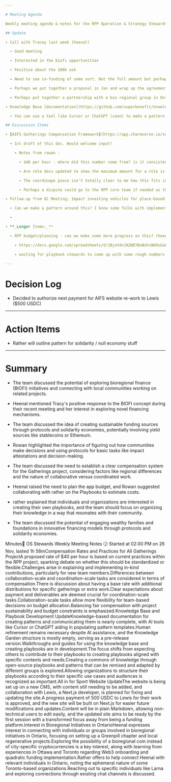 ```yaml
---

# Meeting Agenda

Weekly meeting agenda & notes for the RPP Operation & Strategy Stewards team.

## Update

- Call with Tracey last week (heenal)

  - Good meeting

  - Interested in the biofi opportunities 

  - Positive about the 100k ask

  - Need to see co-funding of some sort. Not the full amount but perhaps 25k

  - Perhaps we put together a proposal in Jan and wrap up the agreement in Feb to get the funds in April

  - Perhaps put together a partnership with a bio regional group in Ontario who are interested in BioFi

- Knowledge Base [documentation](https://github.com/superbenefit/knowledge-base/tree/main/notes) complete, [Knowledge Garden](https://knowledge.superbenefit.org/) in pre-release state

  - You can use a tool like Cursor or ChatGPT (soon) to make a pattern. 

## Discussion Items

- [AIFS Gatherings Compensation Framework](https://app.charmverse.io/superbenefit/wip-gatherings-compensation-framework-3854001068532884) (heenal)

  - 1st draft of this doc. Would welcome input!

    - Notes from rowan - 

      - $40 per hour - where did this number come from? is it consistent with other roles?

      - Are role docs updated to show the maximum amount for a role is shared between stewards?

      - The coordinape piece isn't totally clear to me how this fits in with the rest of the comp process

      - Perhaps a dispute could go to the RPP core team if needed as the ultimately responsible body?

- Follow-up from GC Meeting; Impact investing vehicles for place-based / civic-sector funding using null assets and/or solidarity economic protocols.

  - Can we make a pattern around this? I know some folks with implementations for case studies, primitive write-ups, etc - rather

  - 

- **_Longer Items:_**

  - RPP budget/planning - can we make some more progress on this? (heenal)

    - https://docs.google.com/spreadsheets/d/1BjoYdvJAZWEYBuNshcWUOsGaLWxKpjiN8bdVwC6n3f0/edit

    - waiting for playbook stewards to come up with some rough numbers

---
```


# Decision Log

- Decided to authorize next payment for AIFS website re-work to Lewis ($500 USDC)



---

# Action Items

- Rather will outline pattern for solidarity / null economy stuff

---

# Summary

- The team discussed the potential of exploring bioregional finance (BIOFI) initiatives and connecting with local communities working on related projects.

- Heenal mentioned Tracy's positive response to the BIOFI concept during their recent meeting and her interest in exploring novel financing mechanisms.

- The team discussed the idea of creating sustainable funding sources through protocols and solidarity economies, potentially involving yield sources like stablecoins or Ethereum.

- Rowan highlighted the importance of figuring out how communities make decisions and using protocols for basic tasks like impact attestations and decision-making.

- The team discussed the need to establish a clear compensation system for the Gatherings project, considering factors like regional differences and the nature of collaborative versus coordinated work.

- Heenal raised the need to plan the app budget, and Rowan suggested collaborating with rather on the Playbooks to estimate costs.

- rather explained that individuals and organizations are interested in creating their own playbooks, and the team should focus on organizing their knowledge in a way that resonates with their community.

- The team discussed the potential of engaging wealthy families and foundations in innovative financing models through protocols and solidarity economies.

Minutes📝 OS Stewards Weekly Meeting Notes 🕞 Started at 02:00 PM on 26 Nov, lasted 1h 56mCompensation Rates and Practices for All Gatherings ProjectA proposed rate of $40 per hour is based on current practices within the RPP project, sparking debate on whether this should be standardized or flexible.Challenges arise in explaining and implementing in-kind contributions, particularly for new team members.Differences between collaboration-scale and coordination-scale tasks are considered in terms of compensation.There is discussion about having a base rate with additional distributions for specific gatherings or extra work.Clear expectations about payment and deliverables are deemed crucial for coordination-scale tasks.Collaboration-scale tasks allow more flexibility for team-based decisions on budget allocation.Balancing fair compensation with project sustainability and budget constraints is emphasized.Knowledge Base and Playbook Development UpdateKnowledge-based documentation for creating patterns and communicating them is nearly complete, with AI tools like Cursor or ChatGPT aiding in populating pattern templates.Human refinement remains necessary despite AI assistance, and the Knowledge Garden structure is mostly empty, serving as a pre-release version.Walkthroughs and guides for using the knowledge base and creating playbooks are in development.The focus shifts from expecting others to contribute to their playbooks to creating playbooks aligned with specific contexts and needs.Creating a commons of knowledge through open-source playbooks and patterns that can be remixed and adapted by different groups is explored.Allowing organizations to structure their playbooks according to their specific use cases and audiences is recognized as important.All in for Sport Website UpdateThe website is being set up on a new CMS, with content still needing to be added, and collaboration with Lewis, a Next.js developer, is planned for fixing and updating the site.A progress payment of 500 USDC to Lewis for their work is approved, and the new site will be built on Next.js for easier future modifications and updates.Content will be in plain Markdown, allowing non-technical users to edit easily, and the updated site aims to be ready by the first session with a transformed focus away from being a funding platform.Interest in Bioregional Initiatives in OntarioHeenal expresses interest in connecting with individuals or groups involved in bioregional initiatives in Ontario, focusing on setting up a Greenpill chapter and local regenerative projects.Exploring the possibility of a bioregional coin instead of city-specific cryptocurrencies is a key interest, along with learning from experiences in Ottawa and Toronto regarding Web3 onboarding and quadratic funding implementation.Rather offers to help connect Heenal with relevant individuals in Ontario, noting the ephemeral nature of some Toronto-based organizations.Reaching out to specific individuals like Larna and exploring connections through existing chat channels is discussed.
